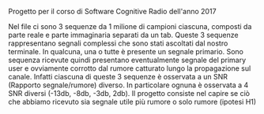 Progetto per il corso di Software Cognitive Radio dell'anno 2017

Nel file ci sono 3 sequenze da 1 milione di campioni ciascuna, composti da parte reale e parte immaginaria separati da un tab. Queste 3 sequenze rappresentano segnali complessi che sono stati ascoltati dal nostro terminale. 
In qualcuna, una o tutte è presente un segnale primario. Sono sequenza ricevute quindi presentano eventualmente segnale del primary user e ovviamente corrotto dal rumore catturato lungo la propagazione sul canale. Infatti ciascuna di queste 3 sequenze è osservata a un SNR (Rapporto segnale/rumore) diverso. In particolare ognuna è osservata a 4 SNR diversi (-13db, -8db, -3db, 2db).
Il progetto consiste nel capire se ciò che abbiamo ricevuto sia segnale utile più rumore o solo rumore (ipotesi H1)
